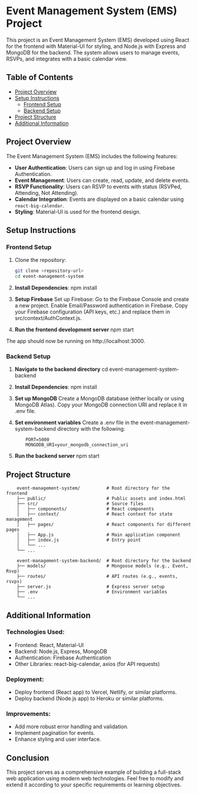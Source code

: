 # Event Management System (EMS) Project

This project is an Event Management System (EMS) developed using React for the frontend with Material-UI for styling, and Node.js with Express and MongoDB for the backend. The system allows users to manage events, RSVPs, and integrates with a basic calendar view.

## Table of Contents

- [Project Overview](#project-overview)
- [Setup Instructions](#setup-instructions)
  - [Frontend Setup](#frontend-setup)
  - [Backend Setup](#backend-setup)
- [Project Structure](#project-structure)
- [Additional Information](#additional-information)

## Project Overview

The Event Management System (EMS) includes the following features:

- **User Authentication**: Users can sign up and log in using Firebase Authentication.
- **Event Management**: Users can create, read, update, and delete events.
- **RSVP Functionality**: Users can RSVP to events with status (RSVPed, Attending, Not Attending).
- **Calendar Integration**: Events are displayed on a basic calendar using `react-big-calendar`.
- **Styling**: Material-UI is used for the frontend design.

## Setup Instructions

### Frontend Setup

1. Clone the repository:

   ```bash
   git clone <repository-url>
   cd event-management-system

2. **Install Dependencies**:
    npm install

3. **Setup Firebase**
    Set up Firebase:
    Go to the Firebase Console and create a new project.
    Enable Email/Password authentication in Firebase.
    Copy your Firebase configuration (API keys, etc.) and replace them in src/context/AuthContext.js.

4. **Run the frontend development server**
    npm start

The app should now be running on http://localhost:3000.


### Backend Setup
1. **Navigate to the backend directory**
    cd event-management-system-backend

2. **Install Dependencies**:
    npm install

3. **Set up MongoDB**
    Create a MongoDB database (either locally or using MongoDB Atlas).
    Copy your MongoDB connection URI and replace it in .env file.    

4. **Set environment variables**
    Create a .env file in the event-management-system-backend directory with the following:  
    ```
        PORT=5000
        MONGODB_URI=your_mongodb_connection_uri
    ```

5. **Run the backend server**
    npm start
    

## Project Structure
```
    event-management-system/          # Root directory for the frontend
    ├── public/                       # Public assets and index.html
    ├── src/                          # Source files
    │   ├── components/               # React components
    │   ├── context/                  # React context for state management
    │   ├── pages/                    # React components for different pages
    │   ├── App.js                    # Main application component
    │   ├── index.js                  # Entry point
    │   └── ...
    └── ...

    event-management-system-backend/  # Root directory for the backend
    ├── models/                       # Mongoose models (e.g., Event, Rsvp)
    ├── routes/                       # API routes (e.g., events, rsvps)
    ├── server.js                     # Express server setup
    ├── .env                          # Environment variables
    └── ...
```

## Additional Information

### Technologies Used:

-   Frontend: React, Material-UI
-   Backend: Node.js, Express, MongoDB
-   Authentication: Firebase Authentication
-   Other Libraries: react-big-calendar, axios (for API requests)

### Deployment:

-   Deploy frontend (React app) to Vercel, Netlify, or similar platforms.
-   Deploy backend (Node.js app) to Heroku or similar platforms.

### Improvements:

-   Add more robust error handling and validation.
-   Implement pagination for events.
-   Enhance styling and user interface.

## Conclusion
This project serves as a comprehensive example of building a full-stack web application using modern web technologies. Feel free to modify and extend it according to your specific requirements or learning objectives.